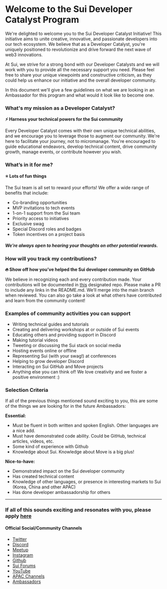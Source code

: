 # Welcome to the Sui Developer Catalyst Program

We're delighted to welcome you to the Sui Developer Catalyst Initiative! This initiative aims to unite creative, innovative, and passionate developers into our tech ecosystem. We believe that as a Developer Catalyst, you're uniquely positioned to revolutionize and drive forward the next wave of web3 innovations.

At Sui, we strive for a strong bond with our Developer Catalysts and we will work with you to provide all the necessary support you need. Please feel free to share your unique viewpoints and constructive criticism, as they could help us enhance our initiative and the overall developer community.

In this document we'll give a few guidelines on what we are looking in an Ambassador for this program and what would it look like to become one. 

### What's my mission as a Developer Catalyst? 
**⚡ Harness your technical powers for the Sui community**

Every Developer Catalyst comes with their own unique technical abilities, and we encourage you to leverage those to augment our community. We're here to facilitate your journey, not to micromanage. You're encouraged to guide educational endeavors, develop technical content, drive community growth, manage events, or contribute however you wish.

### What’s in it for me?
**⭐ Lots of fun things**

The Sui team is all set to reward your efforts! We offer a wide range of benefits that include:
- Co-branding opportunities
- MVP invitations to tech events
- 1-on-1 support from the Sui team
- Priority access to initiatives
- Exclusive swag
- Special Discord roles and badges
- Token incentives on a project basis

##### We’re always open to hearing your thoughts on other potential rewards.

### How will you track my contributions?
**🔥 Show off how you’ve helped the Sui developer community on GitHub**

We believe in recognizing each and every contribution made. Your contributions will be documented in [this](https://github.com/catmcgee/sui-developer-catalysts/tree/main) designated repo.
Please make a PR to include any links in the README.md. We’ll merge into the main branch when reviewed. You can also go take a look at what others have contributed and learn from the community content!

### Examples of community activities you can support
- Writing technical guides and tutorials
- Creating and delivering workshops at or outside of Sui events
- Educating others and providing support in Discord
- Making tutorial videos
- Tweeting or discussing the Sui stack on social media
- Hosting events online or offline
- Representing Sui (with your swag!) at conferences
- Helping to grow developer Discord
- Interacting on Sui GitHub and Move projects
- Anything else you can think of! We love creativity and we foster a positive environment :)

### Selection Criteria

If all of the previous things mentioned sound exciting to you, this are some of the things we are looking for in the future Ambassadors:

**Essential:**
- Must be fluent in both written and spoken English. Other languages are a nice add.
- Must have demonstrated code ability. Could be GitHub, technical articles, videos, etc.
- Some kind of experience with Github
- Knowledge about Sui. Knowledge about Move is a big plus!

**Nice-to-have:**
- Demonstrated impact on the Sui developer community
- Has created technical content
- Knowledge of other languages, or presence in interesting markets to Sui (Korea, China and other APAC)
- Has done developer ambassadorship for others

----
### If all of this sounds exciting and resonates with you, please apply [here](https://docs.google.com/forms/d/e/1FAIpQLSdv5UxMeSYrfmmoYxzEnQDuVH4_VlkTFSZOMRubfDU_UvOaig/viewform?usp=sf_link)

#### Official Social/Community Channels
- [Twitter](https://twitter.com/SuiNetwork)
- [Discord](https://discord.gg/sui)
- [Meetup](https://www.meetup.com/pro/sui-network/)
- [Instagram](https://instagram.com/sui.community)
- [Github](https://github.com/MystenLabs)
- [Sui Forums](http://forums.sui.io)
- [YouTube](https://www.youtube.com/@Sui-Network)
- [APAC Channels](https://linktr.ee/sui_apac)
- [Ambassadors](http://sui.io/ambassadors)

 
